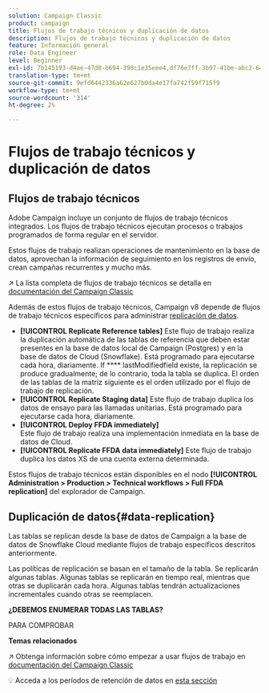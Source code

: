 ```yaml
---
solution: Campaign Classic
product: campaign
title: Flujos de trabajo técnicos y duplicación de datos
description: Flujos de trabajo técnicos y duplicación de datos
feature: Información general
role: Data Engineer
level: Beginner
exl-id: 7b145193-d4ae-47d0-b694-398c1e35eee4,df76e7ff-3b97-41be-abc2-640748680ff3
translation-type: tm+mt
source-git-commit: 9efd6442336a62e627b0da4e17fa742f59f715f9
workflow-type: tm+mt
source-wordcount: '314'
ht-degree: 2%

---
```


# Flujos de trabajo técnicos y duplicación de datos

## Flujos de trabajo técnicos

Adobe Campaign incluye un conjunto de flujos de trabajo técnicos integrados. Los flujos de trabajo técnicos ejecutan procesos o trabajos programados de forma regular en el servidor.

Estos flujos de trabajo realizan operaciones de mantenimiento en la base de datos, aprovechan la información de seguimiento en los registros de envío, crean campañas recurrentes y mucho más.

:arrow_upper_right: La lista completa de flujos de trabajo técnicos se detalla en [documentación del Campaign Classic](https://experienceleague.adobe.com/docs/campaign-classic/using/automating-with-workflows/advanced-management/about-technical-workflows.html?lang=en#overview)

Además de estos flujos de trabajo técnicos, Campaign v8 depende de flujos de trabajo técnicos específicos para administrar [replicación de datos](#data-replication).

* **[!UICONTROL Replicate Reference tables]**
Este flujo de trabajo realiza la duplicación automática de las tablas de referencia que deben estar presentes en la base de datos local de Campaign (Postgres) y en la base de datos de Cloud (Snowflake). Está programado para ejecutarse cada hora, diariamente. If 
**** lastModifiedfield existe, la replicación se produce gradualmente; de lo contrario, toda la tabla se duplica. El orden de las tablas de la matriz siguiente es el orden utilizado por el flujo de trabajo de replicación.
* **[!UICONTROL Replicate Staging data]**
Este flujo de trabajo duplica los datos de ensayo para las llamadas unitarias. Está programado para ejecutarse cada hora, diariamente.
* **[!UICONTROL Deploy FFDA immediately]**\
   Este flujo de trabajo realiza una implementación inmediata en la base de datos de Cloud.
* **[!UICONTROL Replicate FFDA data immediately]**
Este flujo de trabajo duplica los datos XS de una cuenta externa determinada.

Estos flujos de trabajo técnicos están disponibles en el nodo **[!UICONTROL Administration > Production > Technical workflows > Full FFDA replication]** del explorador de Campaign.

## Duplicación de datos{#data-replication}

Las tablas se replican desde la base de datos de Campaign a la base de datos de Snowflake Cloud mediante flujos de trabajo específicos descritos anteriormente.

Las políticas de replicación se basan en el tamaño de la tabla. Se replicarán algunas tablas. Algunas tablas se replicarán en tiempo real, mientras que otras se duplicarán cada hora. Algunas tablas tendrán actualizaciones incrementales cuando otras se reemplacen.

**¿DEBEMOS ENUMERAR TODAS LAS TABLAS?**

PARA COMPROBAR

**Temas relacionados**

:arrow_upper_right: Obtenga información sobre cómo empezar a usar flujos de trabajo en [documentación del Campaign Classic](https://experienceleague.adobe.com/docs/campaign-classic/using/automating-with-workflows/introduction/about-workflows.html?lang=en#automating-with-workflows)

:bulb: Acceda a los períodos de retención de datos en [esta sección](../dev/datamodel-best-practices.md#data-retention)
